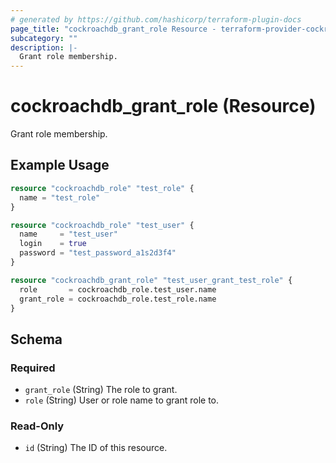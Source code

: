 ```yaml
---
# generated by https://github.com/hashicorp/terraform-plugin-docs
page_title: "cockroachdb_grant_role Resource - terraform-provider-cockroachdb"
subcategory: ""
description: |-
  Grant role membership.
---
```


# cockroachdb_grant_role (Resource)

Grant role membership.

## Example Usage

```terraform
resource "cockroachdb_role" "test_role" {
  name = "test_role"
}

resource "cockroachdb_role" "test_user" {
  name     = "test_user"
  login    = true
  password = "test_password_a1s2d3f4"
}

resource "cockroachdb_grant_role" "test_user_grant_test_role" {
  role       = cockroachdb_role.test_user.name
  grant_role = cockroachdb_role.test_role.name
}
```

<!-- schema generated by tfplugindocs -->
## Schema

### Required

- `grant_role` (String) The role to grant.
- `role` (String) User or role name to grant role to.

### Read-Only

- `id` (String) The ID of this resource.


